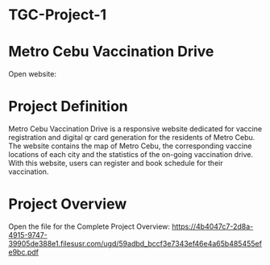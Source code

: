 # TGC-Project-1
# Metro Cebu Vaccination Drive
Open website:

# Project Definition
Metro Cebu Vaccination Drive is a responsive website dedicated for vaccine registration and digital qr card generation for the residents of Metro Cebu. The website contains the map of Metro Cebu, the corresponding vaccine locations of each city and the statistics of the on-going vaccination drive. With this website, users can register and book schedule for their vaccination.
# Project Overview
Open the file for the Complete Project Overview:
https://4b4047c7-2d8a-4915-9747-39905de388e1.filesusr.com/ugd/59adbd_bccf3e7343ef46e4a65b485455efe9bc.pdf
